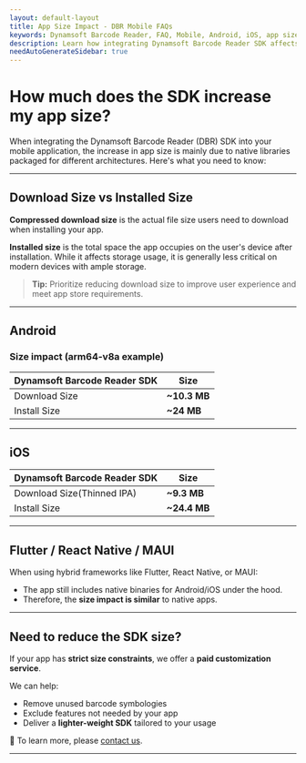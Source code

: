 ```yaml
---
layout: default-layout
title: App Size Impact - DBR Mobile FAQs
keywords: Dynamsoft Barcode Reader, FAQ, Mobile, Android, iOS, app size, bundle size, native libraries
description: Learn how integrating Dynamsoft Barcode Reader SDK affects the app size on Android and iOS.
needAutoGenerateSidebar: true
---
```


# How much does the SDK increase my app size?

When integrating the Dynamsoft Barcode Reader (DBR) SDK into your mobile application, the increase in app size is mainly due to native libraries packaged for different architectures. Here's what you need to know:

---

## Download Size vs Installed Size

**Compressed download size** is the actual file size users need to download when installing your app.

**Installed size** is the total space the app occupies on the user's device after installation. While it affects storage usage, it is generally less critical on modern devices with ample storage.

> **Tip:** Prioritize reducing download size to improve user experience and meet app store requirements.

---

## Android

### Size impact (arm64-v8a example)

| Dynamsoft Barcode Reader SDK | Size         |
| ---------------------------- | ------------ |
| Download Size                | **~10.3 MB** |
| Install Size                 | **~24 MB**   |

---

## iOS

| Dynamsoft Barcode Reader SDK | Size         |
| ---------------------------- | ------------ |
| Download Size(Thinned IPA)   | **~9.3 MB**  |
| Install Size                 | **~24.4 MB** |

---

## Flutter / React Native / MAUI

When using hybrid frameworks like Flutter, React Native, or MAUI:

- The app still includes native binaries for Android/iOS under the hood.
- Therefore, the **size impact is similar** to native apps.

---

## Need to reduce the SDK size?

If your app has **strict size constraints**, we offer a **paid customization service**.

We can help:

- Remove unused barcode symbologies
- Exclude features not needed by your app
- Deliver a **lighter-weight SDK** tailored to your usage

📩 To learn more, please [contact us](https://www.dynamsoft.com/company/contact/).

---

